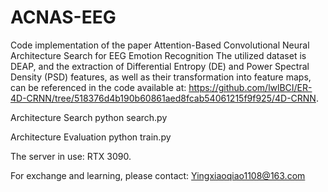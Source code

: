# ACNAS-EEG
Code implementation of the paper Attention-Based Convolutional Neural Architecture Search for EEG Emotion Recognition
The utilized dataset is DEAP, and the extraction of Differential Entropy (DE) and Power Spectral Density (PSD) features, as well as their transformation into feature maps, can be referenced in the code available at: https://github.com/lwlBCI/ER-4D-CRNN/tree/518376d4b190b60861aed8fcab54061215f9f925/4D-CRNN.

Architecture Search
python search.py 

Architecture Evaluation
python train.py 

The server in use: RTX 3090.

For exchange and learning, please contact: Yingxiaoqiao1108@163.com

